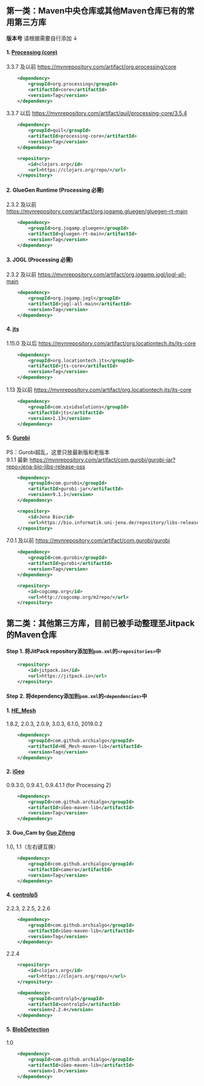 ## 第一类：Maven中央仓库或其他Maven仓库已有的常用第三方库
**版本号** 请根据需要自行添加 ↓
#### 1. [Processing (core)](https://processing.org/)
3.3.7 及以前 https://mvnrepository.com/artifact/org.processing/core
``` xml
    <dependency>
        <groupId>org.processing</groupId>
        <artifactId>core</artifactId>
        <version>Tag</version>
    </dependency>
```
3.3.7 以后 https://mvnrepository.com/artifact/quil/processing-core/3.5.4
``` xml
    <dependency>
        <groupId>quil</groupId>
        <artifactId>processing-core</artifactId>
        <version>Tag</version>
    </dependency>
```
``` xml
    <repository>
        <id>clojars.org</id>
        <url>https://clojars.org/repo/</url>
    </repository>
```
#### 2. GlueGen Runtime (Processing 必需)
2.3.2 及以前 https://mvnrepository.com/artifact/org.jogamp.gluegen/gluegen-rt-main
``` xml
    <dependency>
        <groupId>org.jogamp.gluegen</groupId>
        <artifactId>gluegen-rt-main</artifactId>
        <version>Tag</version>
    </dependency>
```
#### 3. JOGL (Processing 必需)
2.3.2 及以前 https://mvnrepository.com/artifact/org.jogamp.jogl/jogl-all-main
``` xml
    <dependency>
        <groupId>org.jogamp.jogl</groupId>
        <artifactId>jogl-all-main</artifactId>
        <version>Tag</version>
    </dependency>
```
#### 4. [jts](https://github.com/locationtech/jts)
1.15.0 及以后 https://mvnrepository.com/artifact/org.locationtech.jts/jts-core
``` xml
    <dependency>
        <groupId>org.locationtech.jts</groupId>
        <artifactId>jts-core</artifactId>
        <version>Tag</version>
    </dependency>
```
1.13 及以前 https://mvnrepository.com/artifact/org.locationtech.jts/jts-core
``` xml
    <dependency>
        <groupId>com.vividsolutions</groupId>
        <artifactId>jts</artifactId>
        <version>1.13</version>
    </dependency>
```
#### 5. [Gurobi](https://github.com/locationtech/jts)
PS：Gurobi超乱，这里只放最新版和老版本  
9.1.1 最新 https://mvnrepository.com/artifact/com.gurobi/gurobi-jar?repo=jena-bio-libs-release-oss
``` xml
    <dependency>
        <groupId>com.gurobi</groupId>
        <artifactId>gurobi-jar</artifactId>
        <version>9.1.1</version>
    </dependency>
```
``` xml
    <repository>
        <id>Jena Bio</id>
        <url>https://bio.informatik.uni-jena.de/repository/libs-release-oss/</url>
    </repository>
```
7.0.1 及以前 https://mvnrepository.com/artifact/com.gurobi/gurobi
``` xml
    <dependency>
        <groupId>com.gurobi</groupId>
        <artifactId>gurobi</artifactId>
        <version>Tag</version>
    </dependency>
```
``` xml
    <repository>
        <id>cogcomp.org</id>
        <url>http://cogcomp.org/m2repo/</url>
    </repository>
```
## 第二类：其他第三方库，目前已被手动整理至Jitpack的Maven仓库
#### **Step 1.** 将JitPack repository添加到`pom.xml`的`<repositories>`中
``` xml
    <repository>
        <id>jitpack.io</id>
        <url>https://jitpack.io</url>
    </repository>
```
#### **Step 2.** 将dependency添加到`pom.xml`的`<dependencies>`中
#### 1. [HE_Mesh](https://github.com/wblut/HE_Mesh)  
1.8.2, 2.0.3, 2.0.9, 3.0.3, 6.1.0, 2019.0.2
``` xml
    <dependency>
        <groupId>com.github.archialgo</groupId>
        <artifactId>HE_Mesh-maven-lib</artifactId>
        <version>Tag</version>
    </dependency>
```
#### 2. [iGeo](https://github.com/sghr/iGeo)  
0.9.3.0, 0.9.4.1, 0.9.4.1.1 (for Processing 2) 
``` xml
    <dependency>
        <groupId>com.github.archialgo</groupId>
        <artifactId>iGeo-maven-lib</artifactId>
        <version>Tag</version>
    </dependency>
```
#### 3. Guo_Cam by [Guo Zifeng](https://github.com/guozifeng91)  
1.0, 1.1（左右键互换）
``` xml
    <dependency>
        <groupId>com.github.archialgo</groupId>
        <artifactId>camera</artifactId>
        <version>Tag</version>
    </dependency>
```
#### 4. [controlp5](https://github.com/sojamo/controlp5)  
2.2.3, 2.2.5, 2.2.6
``` xml
    <dependency>
        <groupId>com.github.archialgo</groupId>
        <artifactId>iGeo-maven-lib</artifactId>
        <version>Tag</version>
    </dependency>
```
2.2.4 
``` xml
    <repository>
        <id>clojars.org</id>
        <url>https://clojars.org/repo/</url>
    </repository>
```
``` xml
    <dependency>
        <groupId>controlp5</groupId>
        <artifactId>controlp5</artifactId>
        <version>2.2.4</version>
    </dependency>
```
#### 5. [BlobDetection](http://www.v3ga.net/)   
1.0
``` xml
    <dependency>
        <groupId>com.github.archialgo</groupId>
        <artifactId>iGeo-maven-lib</artifactId>
        <version>1.0</version>
    </dependency>
```